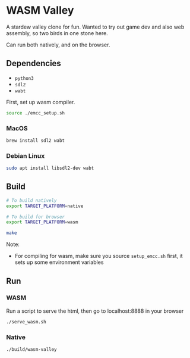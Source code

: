 # WASM Valley

A stardew valley clone for fun. Wanted to try out game dev and also web assembly, so
two birds in one stone here.

Can run both natively, and on the browser.

## Dependencies

* `python3`
* `sdl2`
* `wabt`

First, set up wasm compiler.

```bash
source ./emcc_setup.sh
```

### MacOS

```bash
brew install sdl2 wabt
```

### Debian Linux

```bash
sudo apt install libsdl2-dev wabt
```

## Build

```bash
# To build natively
export TARGET_PLATFORM=native

# To build for browser
export TARGET_PLATFORM=wasm

make
```

Note:
* For compiling for wasm, make sure you source `setup_emcc.sh`
  first, it sets up some environment variables


## Run

### WASM

Run a script to serve the html, then go to localhost:8888 in your browser

```bash
./serve_wasm.sh
```

### Native

```bash
./build/wasm-valley
```

